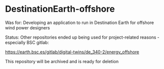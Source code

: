 # DestinationEarth-offshore

Was for:
Developing an application to run in Destination Earth for offshore wind power designers

Status:
Other repositories ended up being used for project-related reasons - especially BSC gitlab:

https://earth.bsc.es/gitlab/digital-twins/de_340-2/energy_offshore

This repository will be archived and is ready for deletion
